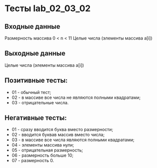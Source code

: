 # Тесты lab_02_03_02

## Входные данные
Размерность массива 0 < n < 11
Целые числа (элементы массива a[i])

## Выходные данные
Целые числа (элементы массива a[i])

## Позитивные тесты:
- 01 - обычный тест;
- 02 - в массиве все числа не являются полными квадратами;
- 03 - отрицательные числа.

## Негативные тесты:
- 01 - сразу вводится буква вместо размерности;
- 02 - вводится буквав массив вместо числа;
- 03 - в массиве все числа являются полными квадратами;
- 04 - элементы массива нули;
- 05 - отрицательная размерность;
- 06 - размерность больше 10;
- 07 - размерность 0.